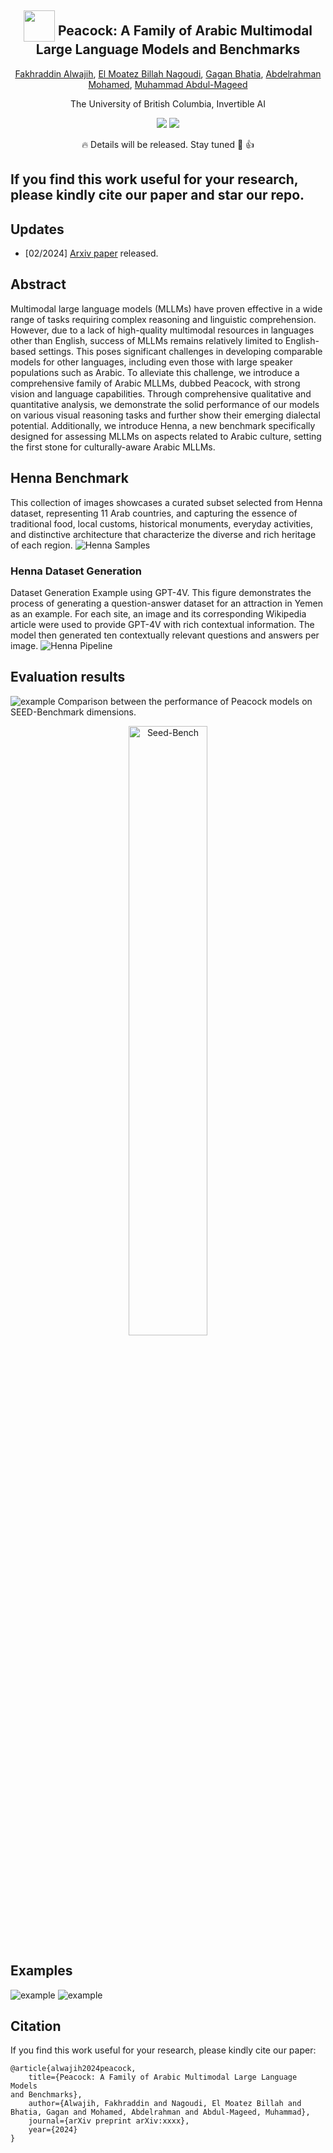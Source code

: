 <div align="center">


<h2 class="papername"> <img src="./assets/logo3.png" style="vertical-align: -10px;" :height="50px" width="50px">  Peacock: A Family of Arabic Multimodal Large Language Models and Benchmarks </h2>
<div>
<div>
    <a href="https://dlnlp.ai/index.html#Team" target="_blank">Fakhraddin Alwajih</a>,
    <a href="https://dlnlp.ai/index.html#Team" target="_blank">El Moatez Billah Nagoudi</a>,
    <a href="https://dlnlp.ai/index.html#Team" target="_blank">Gagan Bhatia</a>,
    <a href="https://dlnlp.ai/index.html#Team" target="_blank">Abdelrahman Mohamed</a>,
    <a href="https://dlnlp.ai/index.html#Team" target="_blank">Muhammad Abdul-Mageed</a>
</div>

The University of British Columbia, Invertible AI<br>


<p align="center">
    <a href='https://github.com/UBC-NLP/peacock'><img src='https://img.shields.io/badge/Project-Page-Green'></a>
    <a href='http://arxiv.org/abs/xxxx'><img src='https://img.shields.io/badge/Paper-Arxiv-red'></a>
    <!-- <a href='http://demo.com:7860'><img src='https://img.shields.io/badge/Online-Demo-green'></a> -->
  </p> 

:fire: Details will be released. Stay tuned :beers: :+1: 

</div>
</div>


## If you find this work useful for your research, please kindly cite our paper and star our repo.

## Updates
- [02/2024] [Arxiv paper](https://arxiv.org/abs/xx) released.
<!-- - [11/2023] [Project page](https://peacock.github.io) released. -->

## Abstract
Multimodal large language models (MLLMs) have proven effective in a wide range of tasks requiring complex reasoning and linguistic comprehension. However, due to a lack of high-quality multimodal resources in languages other than English, success of MLLMs remains relatively limited to English-based settings. This poses significant challenges in developing comparable models for other languages, including even those with large speaker populations such as Arabic. To alleviate this challenge, we introduce a comprehensive family of Arabic MLLMs, dubbed Peacock, with strong vision and language capabilities. Through comprehensive qualitative and quantitative analysis, we demonstrate the solid performance of our models on various visual reasoning tasks and further show their emerging dialectal potential. Additionally, we introduce Henna, a new benchmark specifically designed for assessing MLLMs on aspects related to Arabic culture, setting the first stone for culturally-aware Arabic MLLMs.

## Henna Benchmark
 This collection of images showcases a curated subset selected from Henna dataset, representing 11 Arab
countries, and capturing the essence of traditional food, local customs, historical monuments, everyday activities,
and distinctive architecture that characterize the diverse and rich heritage of each region.
![Henna Samples](assets/vlm_arabic-ara_examples.png)
### Henna Dataset Generation 
Dataset Generation Example using GPT-4V. This figure demonstrates the process of generating a
question-answer dataset for an attraction in Yemen as an example. For each site, an image and its corresponding
Wikipedia article were used to provide GPT-4V with rich contextual information. The model then generated ten
contextually relevant questions and answers per image.
![Henna Pipeline](assets/vlm_arabic-ara-bench.png)
## Evaluation results
![example](assets/eval_results.png)
Comparison between the performance of Peacock
models on SEED-Benchmark dimensions.
<p align="center">
  <img src="assets/seed.png" alt="Seed-Bench" width="50%"/>
</p>

## Examples
![example](assets/peacock.png)
![example](assets/sample.png)



## Citation

If you find this work useful for your research, please kindly cite our paper:
```
@article{alwajih2024peacock,
    title={Peacock: A Family of Arabic Multimodal Large Language Models
and Benchmarks},
    author={Alwajih, Fakhraddin and Nagoudi, El Moatez Billah and Bhatia, Gagan and Mohamed, Abdelrahman and Abdul-Mageed, Muhammad},
    journal={arXiv preprint arXiv:xxxx},
    year={2024}
}
```


